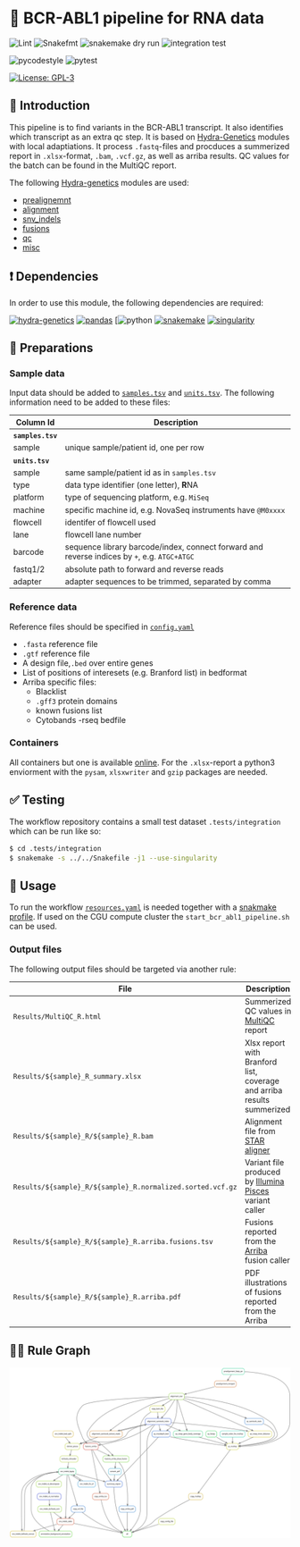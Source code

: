 # :snake: BCR-ABL1 pipeline for RNA data


![Lint](https://github.com/clinical-genomics-uppsala/bcr_abl_pipeline/actions/workflows/lint.yaml/badge.svg?branch=develop)
![Snakefmt](https://github.com/clinical-genomics-uppsala/bcr_abl_pipeline/actions/workflows/snakefmt.yaml/badge.svg?branch=develop)
![snakemake dry run](https://github.com/clinical-genomics-uppsala/bcr_abl_pipeline/actions/workflows/snakemake-dry-run.yaml/badge.svg?branch=develop)
![integration test](https://github.com/clinical-genomics-uppsala/bcr_abl_pipeline/actions/workflows/integration1.yaml/badge.svg?branch=develop)

![pycodestyle](https://github.com/clinical-genomics-uppsala/bcr_abl_pipeline/actions/workflows/pycodestyl.yaml/badge.svg?branch=develop)
![pytest](https://github.com/clinical-genomics-uppsala/bcr_abl_pipeline/actions/workflows/pytest.yaml/badge.svg?branch=develop)

[![License: GPL-3](https://img.shields.io/badge/License-GPL3-yellow.svg)](https://opensource.org/licenses/gpl-3.0.html)

## :speech_balloon: Introduction
[comment]: <> (Something about nextera?)
This pipeline is to find variants in the BCR-ABL1 transcript. It also identifies which transcript as an extra qc step. It is based on [Hydra-Genetics](https://github.com/hydra-genetics) modules with local adaptiations. It process `.fastq`-files and procduces a summerized report in `.xlsx`-format, `.bam`, `.vcf.gz`, as well as arriba results. QC values for the batch can be found in the MultiQC report.

The following [Hydra-genetics](https://github.com/hydra-genetics) modules are used:
- [prealignemnt](https://github.com/hydra-genetics/prealignment)
- [alignment](https://github.com/hydra-genetics/alignment)
- [snv_indels](https://github.com/hydra-genetics/snv_indels)
- [fusions](https://github.com/hydra-genetics/fusions)
- [qc](https://github.com/hydra-genetics/qc)
- [misc](https://github.com/hydra-genetics/misc)

## :heavy_exclamation_mark: Dependencies

In order to use this module, the following dependencies are required:

[![hydra-genetics](https://img.shields.io/badge/hydragenetics-v0.15.0-blue)](https://github.com/hydra-genetics/)
[![pandas](https://img.shields.io/badge/pandas-1.3.1-blue)](https://pandas.pydata.org/)
[![python](https://img.shields.io/badge/python-3.8-blue)
[![snakemake](https://img.shields.io/badge/snakemake-6.8.0-blue)](https://snakemake.readthedocs.io/en/stable/)
[![singularity](https://img.shields.io/badge/singularity-3.0.0-blue)](https://sylabs.io/docs/)

## :school_satchel: Preparations

### Sample data

Input data should be added to [`samples.tsv`](https://github.com/clinical-genomics-uppsala/bcr_abl_pipeline/blob/develop/config/samples.tsv)
and [`units.tsv`](https://github.com/clinical-genomics-uppsala/bcr_abl_pipeline/blob/develop/config/units.tsv).
The following information need to be added to these files:

| Column Id | Description |
| --- | --- |
| **`samples.tsv`** |
| sample | unique sample/patient id, one per row |
| **`units.tsv`** |
| sample | same sample/patient id as in `samples.tsv` |
| type | data type identifier (one letter), **R**NA |
| platform | type of sequencing platform, e.g. `MiSeq` |
| machine | specific machine id, e.g. NovaSeq instruments have `@M0xxxx` |
| flowcell | identifer of flowcell used |
| lane | flowcell lane number |
| barcode | sequence library barcode/index, connect forward and reverse indices by `+`, e.g. `ATGC+ATGC` |
| fastq1/2 | absolute path to forward and reverse reads |
| adapter | adapter sequences to be trimmed, separated by comma |

### Reference data
Reference files should be specified in [`config.yaml`](https://github.com/clinical-genomics-uppsala/bcr_abl_pipeline/blob/develop/config/config.yaml)
- `.fasta` reference file
-  `.gtf`  reference file
- A design file,`.bed` over entire genes
- List of positions of interesets (e.g. Branford list) in bedformat
- Arriba specific files:
    -  Blacklist
    -  `.gff3` protein domains
    -  known fusions list
    -  Cytobands
  -rseq bedfile

### Containers
All containers but one is available [online](https://github.com/clinical-genomics-uppsala/bcr_abl_pipeline/blob/develop/config/config.yaml). For the `.xlsx`-report a python3 enviorment with the `pysam`, `xlsxwriter` and `gzip` packages are needed. 

## :white_check_mark: Testing

The workflow repository contains a small test dataset `.tests/integration` which can be run like so:

```bash
$ cd .tests/integration
$ snakemake -s ../../Snakefile -j1 --use-singularity
```

## :rocket: Usage

To run the workflow [`resources.yaml`](https://github.com/clinical-genomics-uppsala/bcr_abl_pipeline/blob/develop/config/resources.yaml) is needed together with a [snakmake profile](https://github.com/clinical-genomics-uppsala/bcr_abl_pipeline/blob/develop/snakemake_profile/config.yaml). If used on the CGU compute cluster the `start_bcr_abl1_pipeline.sh` can be used.

### Output files

The following output files should be targeted via another rule:

| File | Description |
|---|---|
| `Results/MultiQC_R.html` | Summerized QC values in [MultiQC](https://multiqc.info/) report |
| `Results/${sample}_R_summary.xlsx` | Xlsx report with Branford list, coverage and arriba results summerized |
| `Results/${sample}_R/${sample}_R.bam` | Alignment file from [STAR aligner](https://github.com/alexdobin/STAR) |
| `Results/${sample}_R/${sample}_R.normalized.sorted.vcf.gz` | Variant file produced by [Illumina Pisces](https://github.com/Illumina/Pisces) variant caller |
| `Results/${sample}_R/${sample}_R.arriba.fusions.tsv` | Fusions reported from the [Arriba](https://github.com/suhrig/arriba) fusion caller |
| `Results/${sample}_R/${sample}_R.arriba.pdf` | PDF illustrations of fusions reported from the Arriba |


## :judge: Rule Graph
![rule_graph](images/rulegraph.svg)
